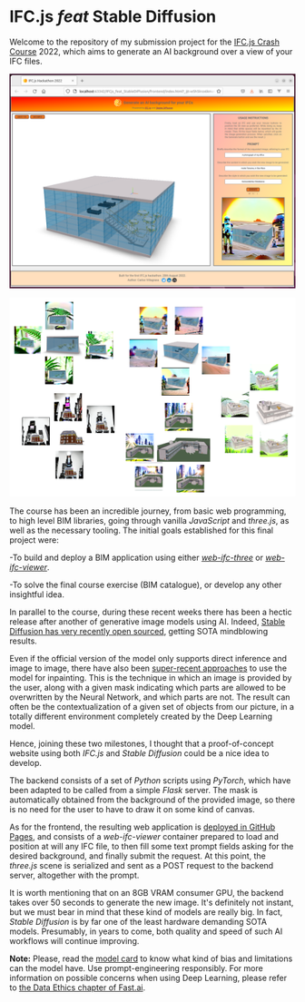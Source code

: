 # IFC.js *feat* Stable Diffusion

Welcome to the repository of my submission project for the 
[IFC.js Crash Course](https://ifcjs.github.io/info/docs/Courses/Crash-course/) 2022, which aims to generate an AI 
background over a view of your IFC files. 

![](results/webapp_example.png)

![](results/some_results.png)

The course has been an incredible journey,
from basic web programming, to high level BIM libraries, going through vanilla *JavaScript* and *three.js*, 
as well as the necessary tooling. 
The initial goals established for this final project were:

-To build and deploy a BIM application using either [*web-ifc-three*](https://github.com/IFCjs/web-ifc-three) 
or [*web-ifc-viewer*](https://github.com/IFCjs/web-ifc-viewer).

-To solve the final course exercise (BIM catalogue), or develop any other insightful idea. 

In parallel to the course, during these recent weeks there has been a hectic release after 
another of generative image models using AI. Indeed, 
[Stable Diffusion has very recently open sourced](https://stability.ai/blog/stable-diffusion-public-release), getting
SOTA mindblowing results.

Even if the official version of the model only supports direct inference and image to image, there have also been 
[super-recent approaches](https://twitter.com/Gradio/status/1562827932871303170) to use the model for inpainting. 
This is the technique in which an image is provided by the user, along with a given mask indicating which parts are 
allowed to be overwritten by the Neural Network, and which parts are not. The result can often be the contextualization 
of a given set of objects from our picture, in a totally different environment completely created by the Deep Learning 
model.

Hence, joining these two milestones, I thought that a proof-of-concept website using both *IFC.js* and
*Stable Diffusion* could be a nice idea to develop.

The backend consists of a set of *Python* scripts using *PyTorch*, which have been adapted to be called from a
simple *Flask* server. The mask is automatically obtained from the background of the provided image, so there is
no need for the user to have to draw it on some kind of canvas.

As for the frontend, the resulting web application is
[deployed in GitHub Pages](https://cvillagrasa.github.io/IFCjs_feat_StableDiffusion/frontend/index.html),
and consists of a *web-ifc-viewer* container prepared to load and position at will any IFC file, to then fill 
some text prompt fields asking for the desired background, and finally submit the request. At this point,
the *three.js* scene is serialized and sent as a POST request to the backend server, altogether with the prompt.

It is worth mentioning that on an 8GB VRAM consumer GPU, the backend takes over 50 seconds to generate the new image. 
It's definitely not instant, but we must bear in mind that these kind of models are really big. In fact, *Stable Diffusion* is by far one of the least
hardware demanding SOTA models. Presumably, in years to come, both quality and speed of such AI workflows will continue 
improving.

**Note:** Please, read the [model card](https://huggingface.co/CompVis/stable-diffusion-v1-4) to know
what kind of bias and limitations can the model have. Use prompt-engineering responsibly. For more information on 
possible concerns when using Deep Learning, please refer to 
[the Data Ethics chapter of Fast.ai](https://ethics.fast.ai/).


